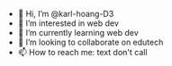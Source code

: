 - 👋 Hi, I’m @karl-hoang-D3
- 👀 I’m interested in web dev
- 🌱 I’m currently learning web dev
- 💞️ I’m looking to collaborate on edutech
- 📫 How to reach me: text don't call

<!---
karl-hoang-D3/karl-hoang-D3 is a ✨ special ✨ repository because its `README.md` (this file) appears on your GitHub profile.
You can click the Preview link to take a look at your changes.
--->

